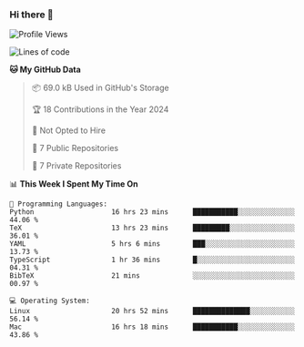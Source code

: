### Hi there 👋

<!--
**huayuan4396/huayuan4396** is a ✨ _special_ ✨ repository because its `README.md` (this file) appears on your GitHub profile.

Here are some ideas to get you started:

- 🔭 I’m currently working on ...
- 🌱 I’m currently learning ...
- 👯 I’m looking to collaborate on ...
- 🤔 I’m looking for help with ...
- 💬 Ask me about ...
- 📫 How to reach me: ...
- 😄 Pronouns: ...
- ⚡ Fun fact: ...
-->

<!--START_SECTION:waka-->
![Profile Views](http://img.shields.io/badge/Profile%20Views-0-blue)

![Lines of code](https://img.shields.io/badge/From%20Hello%20World%20I%27ve%20Written-253.0%20thousand%20lines%20of%20code-blue)

**🐱 My GitHub Data** 

> 📦 69.0 kB Used in GitHub's Storage 
 > 
> 🏆 18 Contributions in the Year 2024
 > 
> 🚫 Not Opted to Hire
 > 
> 📜 7 Public Repositories 
 > 
> 🔑 7 Private Repositories 
 > 
📊 **This Week I Spent My Time On** 

```text
💬 Programming Languages: 
Python                   16 hrs 23 mins      ███████████░░░░░░░░░░░░░░   44.06 % 
TeX                      13 hrs 23 mins      █████████░░░░░░░░░░░░░░░░   36.01 % 
YAML                     5 hrs 6 mins        ███░░░░░░░░░░░░░░░░░░░░░░   13.73 % 
TypeScript               1 hr 36 mins        █░░░░░░░░░░░░░░░░░░░░░░░░   04.31 % 
BibTeX                   21 mins             ░░░░░░░░░░░░░░░░░░░░░░░░░   00.97 % 

💻 Operating System: 
Linux                    20 hrs 52 mins      ██████████████░░░░░░░░░░░   56.14 % 
Mac                      16 hrs 18 mins      ███████████░░░░░░░░░░░░░░   43.86 % 
```


<!--END_SECTION:waka-->

